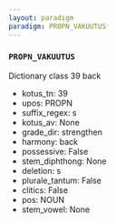 ```yaml
---
layout: paradigm
paradigm: PROPN_VAKUUTUS
---
```

### ` PROPN_VAKUUTUS `

Dictionary class 39 back
* kotus_tn: 39
* upos: PROPN
* suffix_regex: s
* kotus_av: None
* grade_dir: strengthen
* harmony: back
* possessive: False
* stem_diphthong: None
* deletion: s
* plurale_tantum: False
* clitics: False
* pos: NOUN
* stem_vowel: None
